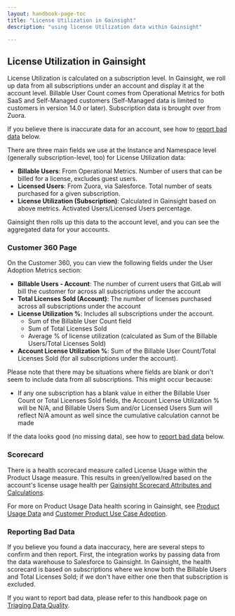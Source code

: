 ```yaml
---
layout: handbook-page-toc
title: "License Utilization in Gainsight"
description: "using license Utilization data within Gainsight"

---
```


## License Utilization in Gainsight

License Utilization is calculated on a subscription level. In Gainsight, we roll up data from all subscriptions under an account and display it at the account level. Billable User Count comes from Operational Metrics for both SaaS and Self-Managed customers (Self-Managed data is limited to customers in version 14.0 or later). Subscription data is brought over from Zuora. 

If you believe there is inaccurate data for an account, see how to [report bad data](/handbook/customer-success/tam/gainsight/license-usage/#reporting-bad-data) below.

There are three main fields we use at the Instance and Namespace level (generally subscription-level, too) for License Utilization data:

* **Billable Users**: From Operational Metrics. Number of users that can be billed for a license, excludes guest users.
* **Licensed Users**: From Zuora, via Salesforce. Total number of seats purchased for a given subscription.
* **License Utilization (Subscription)**: Calculated in Gainsight based on above metrics. Activated Users/Licensed Users percentage.

Gainsight then rolls up this data to the account level, and you can see the aggregated data for your accounts.

### Customer 360 Page

On the Customer 360, you can view the following fields under the User Adoption Metrics section:

* **Billable Users - Account**: The number of current users that GitLab will bill the customer for across all subscriptions under the account 
* **Total Licenses Sold (Account)**: The number of licenses purchased across all subscriptions under the account 
* **License Utilization %**: Includes all subscriptions under the account. 
  * Sum of the Billable User Count field 
  * Sum of Total Licenses Sold 
  * Average % of license utilization (calculated as Sum of the Billable Users/Total Licenses Sold) 
* **Account License Utilization %**: Sum of the Billable User Count/Total Licenses Sold (for all subscriptions under the account).

Please note that there may be situations where fields are blank or don't seem to include data from all subscriptions. This might occur because:

* If any one subscription has a blank value in either the Billable User Count or Total Licenses Sold fields, the Account License Utilization % will be N/A, and Billable Users Sum and/or Licensed Users Sum will reflect N/A amount as well since the cumulative calculation cannot be made 

If the data looks good (no missing data), see how to [report bad data](/handbook/customer-success/tam/gainsight/license-usage/#reporting-bad-data) below.

### Scorecard

There is a health scorecard measure called License Usage within the Product Usage measure. This results in green/yellow/red based on the account's license usage health per [Gainsight Scorecard Attributes and Calculations](/handbook/customer-success/tam/health-score-triage/#gainsight-scorecard-attributes-and-calculations). 

For more on Product Usage Data health scoring in Gainsight, see [Product Usage Data](/handbook/customer-success/product-usage-data/using-product-usage-data-in-gainsight/) and [Customer Product Use Case Adoption](/handbook/customer-success/product-usage-data/use-case-adoption/).

### Reporting Bad Data

If you believe you found a data inaccuracy, here are several steps to confirm and then report. First, the integration works by passing data from the data warehouse to Salesforce to Gainsight. In Gainsight, the health scorecard is based on subscriptions where we know both the Billable Users and Total Licenses Sold; if we don't have either one then that subscription is excluded. 

If you want to report bad data, please refer to this handbook page on [Triaging Data Quality](/handbook/customer-success/product-usage-data/using-product-usage-data-in-gainsight/#triaging-data-quality).
